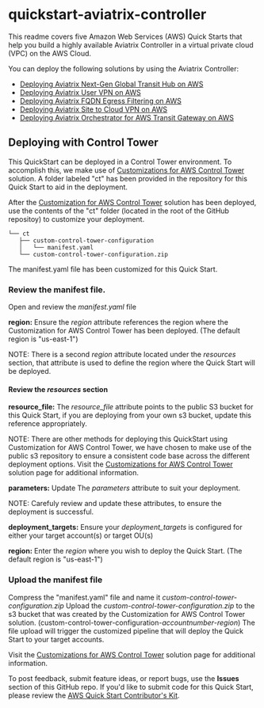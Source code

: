 # quickstart-aviatrix-controller


This readme covers five Amazon Web Services (AWS) Quick Starts that help you build a highly available Aviatrix Controller in a virtual private cloud (VPC) on the AWS Cloud. 

You can deploy the following solutions by using the Aviatrix Controller: 

- [Deploying Aviatrix Next-Gen Global Transit Hub on AWS](Transit-Hub-README.md)
- [Deploying Aviatrix User VPN on AWS](User-VPN-README.md)
- [Deploying Aviatrix FQDN Egress Filtering on AWS](FQDN-Egress-README.md)
- [Deploying Aviatrix Site to Cloud VPN on AWS](Site2Cloud-VPN-README.md)
- [Deploying Aviatrix Orchestrator for AWS Transit Gateway on AWS](TGW-Orchestrator-README.md)

## Deploying with Control Tower
This QuickStart can be deployed in a Control Tower environment. To accomplish this, we make use of [Customizations for AWS Control Tower](https://aws.amazon.com/solutions/implementations/customizations-for-aws-control-tower/?did=sl_card&trk=sl_card) solution. A folder labeled "ct" has been provided in the repository for this Quick Start to aid in the deployment.

After the [Customization for AWS Control Tower](https://aws.amazon.com/solutions/implementations/customizations-for-aws-control-tower/?did=sl_card&trk=sl_card) solution has been deployed, use the contents of the "ct" folder (located in the root of the GitHub repositoy) to customize your deployment.
```
└── ct
   ├── custom-control-tower-configuration
   │   └── manifest.yaml
   └── custom-control-tower-configuration.zip
```
The manifest.yaml file has been customized for this Quick Start. 

### Review the manifest file.

Open and review the *manifest.yaml* file

**region:** Ensure the _region_ attribute references the region where the Customization for AWS Control Tower has been deployed. (The default region is "us-east-1")

NOTE: There is a second _region_ attribute located under the _resources_ section, that attribute is used to define the region where the Quick Start will be deployed. 

#### Review the _resources_ section
**resource_file:** The _resource_file_ attribute points to the public S3 bucket for this Quick Start, if you are deploying from your own s3 bucket, update this reference appropriately.

NOTE: There are other methods for deploying this QuickStart using Customization for AWS Control Tower, we have chosen to make use of the public s3 repository to ensure a consistent code base across the different deployment options. Visit the [Customizations for AWS Control Tower](https://aws.amazon.com/solutions/implementations/customizations-for-aws-control-tower/?did=sl_card&trk=sl_card) solution page for additional information.

**parameters:** Update The _parameters_ attribute to suit your deployment. 

NOTE: Carefuly review and update these attributes, to ensure the deployment is successful.

**deployment_targets:** Ensure your _deployment_targets_ is configured for either your target account(s) or target OU(s)

**region:** Enter the _region_ where you wish to deploy the Quick Start. (The default region is "us-east-1")

### Upload the manifest file
Compress the "manifest.yaml" file and name it *custom-control-tower-configuration.zip*
Upload the *custom-control-tower-configuration.zip* to the s3 bucket that was created by the Customization for AWS Control Tower solution. (custom-control-tower-configuration-_accountnumber_-_region_)
The file upload will trigger the customized pipeline that will deploy the Quick Start to your target accounts.

Visit the [Customizations for AWS Control Tower](https://aws.amazon.com/solutions/implementations/customizations-for-aws-control-tower/?did=sl_card&trk=sl_card) solution page for additional information.


To post feedback, submit feature ideas, or report bugs, use the **Issues** section of this GitHub repo.
If you'd like to submit code for this Quick Start, please review the [AWS Quick Start Contributor's Kit](https://aws-quickstart.github.io/). 


